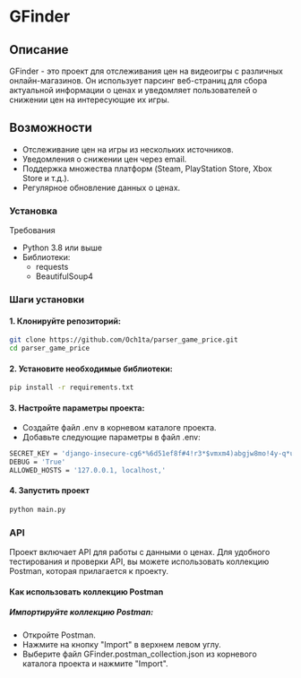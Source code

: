 # GFinder

## Описание
GFinder - это проект для отслеживания цен на видеоигры с различных онлайн-магазинов. 
Он использует парсинг веб-страниц для сбора актуальной информации о ценах и уведомляет 
пользователей о снижении цен на интересующие их игры.

## Возможности
* Отслеживание цен на игры из нескольких источников.
* Уведомления о снижении цен через email.
* Поддержка множества платформ (Steam, PlayStation Store, Xbox Store и т.д.).
* Регулярное обновление данных о ценах.

### Установка
Требования  
* Python 3.8 или выше  
* Библиотеки:
  * requests
  * BeautifulSoup4

### Шаги установки
#### 1. Клонируйте репозиторий:
```bash
git clone https://github.com/Och1ta/parser_game_price.git
cd parser_game_price
```

#### 2. Установите необходимые библиотеки:
```bash
pip install -r requirements.txt
```

#### 3. Настройте параметры проекта:

* Создайте файл .env в корневом каталоге проекта.  
* Добавьте следующие параметры в файл .env: 

```bash
SECRET_KEY = 'django-insecure-cg6*%6d51ef8f#4!r3*$vmxm4)abgjw8mo!4y-q*uq1!4$-89$'
DEBUG = 'True'
ALLOWED_HOSTS = '127.0.0.1, localhost,'
```


#### 4. Запустить проект
```bash
python main.py
```

### API
Проект включает API для работы с данными о ценах. Для удобного тестирования и проверки API, 
вы можете использовать коллекцию Postman, которая прилагается к проекту.

#### Как использовать коллекцию Postman
##### Импортируйте коллекцию Postman:

* Откройте Postman.
* Нажмите на кнопку "Import" в верхнем левом углу.
* Выберите файл GFinder.postman_collection.json из корневого каталога проекта и нажмите "Import".


